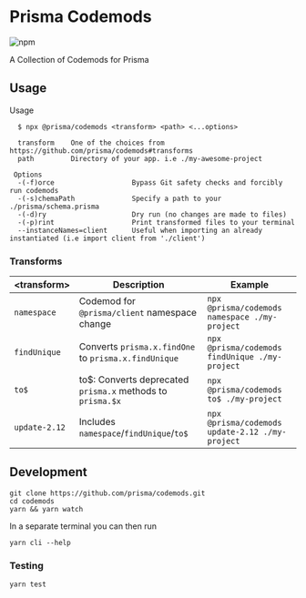 # Prisma Codemods

![npm](https://img.shields.io/npm/v/@prisma/codemods?style=flat-square)

A Collection of Codemods for Prisma

## Usage

Usage

```shell
  $ npx @prisma/codemods <transform> <path> <...options>
```

```shell
  transform    One of the choices from https://github.com/prisma/codemods#transforms
  path         Directory of your app. i.e ./my-awesome-project
```

```shell
 Options
  -(-f)orce                   Bypass Git safety checks and forcibly run codemods
  -(-s)chemaPath              Specify a path to your ./prisma/schema.prisma
  -(-d)ry                     Dry run (no changes are made to files)
  -(-p)rint                   Print transformed files to your terminal
  --instanceNames=client      Useful when importing an already instantiated (i.e import client from './client')
```

### Transforms

| \<transform>  | Description                                                 | Example                                         |
| ------------- | ----------------------------------------------------------- | ----------------------------------------------- |
| `namespace`   | Codemod for `@prisma/client` namespace change               | `npx @prisma/codemods namespace ./my-project`   |
| `findUnique`  | Converts `prisma.x.findOne` to `prisma.x.findUnique`        | `npx @prisma/codemods findUnique ./my-project`  |
| `to$`         | to\$: Converts deprecated `prisma.x` methods to `prisma.$x` | `npx @prisma/codemods to$ ./my-project`         |
| `update-2.12` | Includes `namespace`/`findUnique`/`to$`                     | `npx @prisma/codemods update-2.12 ./my-project` |

## Development

```shell
git clone https://github.com/prisma/codemods.git
cd codemods
yarn && yarn watch
```

In a separate terminal you can then run

```shell
yarn cli --help
```

### Testing

```shell
yarn test
```
